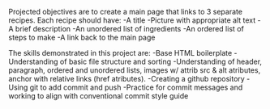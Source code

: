 Projected objectives are to create a main page that links to 3 separate recipes.
Each recipe should have:
-A title
-Picture with appropriate alt text
-A brief description
-An unordered list of ingredients
-An ordered list of steps to make
-A link back to the main page

The skills demonstrated in this project are:
-Base HTML boilerplate
-Understanding of basic file structure and sorting
-Understanding of header, paragraph, ordered and unordered lists, images w/ attrib src & alt atributes, anchor with relative links (href atributes).
-Creating a github repository
-Using git to add commit and push
-Practice for commit messages and working to align with conventional commit style guide

